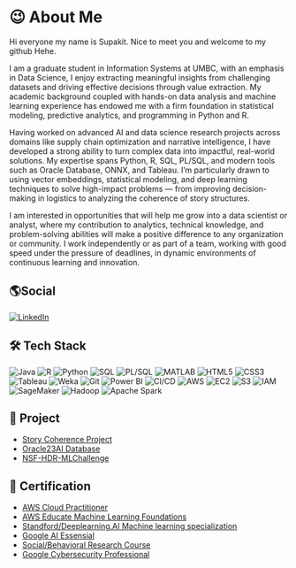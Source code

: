 
<h1>😉 About Me </h1>
Hi everyone my name is Supakit. Nice to meet you and welcome to my github Hehe.

I am a graduate student in Information Systems at UMBC, with an emphasis in Data Science, I enjoy extracting meaningful insights from challenging datasets and driving effective decisions through value extraction. My academic background coupled with hands-on data analysis and machine learning experience has endowed me with a firm foundation in statistical modeling, predictive analytics, and programming in Python and R.

Having worked on advanced AI and data science research projects across domains like supply chain optimization and narrative intelligence, I have developed a strong ability to turn complex data into impactful, real-world solutions. My expertise spans Python, R, SQL, PL/SQL, and modern tools such as Oracle Database, ONNX, and Tableau. I’m particularly drawn to using vector embeddings, statistical modeling, and deep learning techniques to solve high-impact problems — from improving decision-making in logistics to analyzing the coherence of story structures.

I am interested in opportunities that will help me grow into a data scientist or analyst, where my contribution to analytics, technical knowledge, and problem-solving abilities will make a positive difference to any organization or community. I work independently or as part of a team, working with good speed under the pressure of deadlines, in dynamic environments of continuous learning and innovation.

<h2>🌎Social </h2>

[![LinkedIn](https://img.shields.io/badge/LinkedIn-0077B5?style=for-the-badge&logo=linkedin&logoColor=white)](www.linkedin.com/in/supakitboonsongprasert)

## 🛠️ Tech Stack 


![Java](https://img.shields.io/badge/Java-ED8B00?style=flat&logo=java&logoColor=white)
![R](https://img.shields.io/badge/R-276DC3?style=flat&logo=r&logoColor=white)
![Python](https://img.shields.io/badge/Python-3776AB?style=flat&logo=python&logoColor=white)
![SQL](https://img.shields.io/badge/SQL-336791?style=flat&logo=mysql&logoColor=white)
![PL/SQL](https://img.shields.io/badge/PL--SQL-F80000?style=flat&logo=oracle&logoColor=white)
![MATLAB](https://img.shields.io/badge/MATLAB-0076A8?style=flat&logo=mathworks&logoColor=white)
![HTML5](https://img.shields.io/badge/HTML5-E34F26?style=flat&logo=html5&logoColor=white)
![CSS3](https://img.shields.io/badge/CSS3-1572B6?style=flat&logo=css3&logoColor=white)
![Tableau](https://img.shields.io/badge/Tableau-E97627?style=flat&logo=tableau&logoColor=white)
![Weka](https://img.shields.io/badge/Weka-FFC20E?style=flat&logo=dataiku&logoColor=black)
![Git](https://img.shields.io/badge/Git-F05032?style=flat&logo=git&logoColor=white)
![Power BI](https://img.shields.io/badge/PowerBI-F2C811?style=flat&logo=powerbi&logoColor=black)
![CI/CD](https://img.shields.io/badge/CI%2FCD-0A0A0A?style=flat&logo=githubactions&logoColor=white)
![AWS](https://img.shields.io/badge/AWS-232F3E?style=flat&logo=amazonaws&logoColor=white)
![EC2](https://img.shields.io/badge/EC2-FF9900?style=flat&logo=amazonaws&logoColor=white)
![S3](https://img.shields.io/badge/S3-569A31?style=flat&logo=amazons3&logoColor=white)
![IAM](https://img.shields.io/badge/IAM-FF9900?style=flat&logo=amazonaws&logoColor=white)
![SageMaker](https://img.shields.io/badge/SageMaker-2E86C1?style=flat&logo=amazonaws&logoColor=white)
![Hadoop](https://img.shields.io/badge/Hadoop-66CCFF?style=flat&logo=apachehadoop&logoColor=black)
![Apache Spark](https://img.shields.io/badge/Apache_Spark-E25A1C?style=flat&logo=apachespark&logoColor=white)



<h2>💾 Project </h2>

- [Story Coherence Project](https://github.com/supakitboon/StoryCoherence.git) 
- [Oracle23AI Database](https://github.com/AswinKumar1/Vector_database_Oracle_23ai.git)
- [NSF-HDR-MLChallenge](https://github.com/supakitboon/NSF-HDR-MLChallenge)


<h2>📃 Certification</h2>

- [AWS Cloud Practitioner](https://www.credly.com/badges/df8c1424-eaea-45b5-9524-8d4e5ee8f15f/public_url)
- [AWS Educate Machine Learning Foundations](https://www.credly.com/badges/e00fb1df-1b84-46e7-8b95-8b6860800eeb/linked_in_profile)
- [Standford/Deeplearning.AI Machine learning specialization](https://www.coursera.org/account/accomplishments/specialization/FCG2OG0KX1IV)
- [Google AI Essensial](https://www.coursera.org/account/accomplishments/verify/ZTUH9O8W1A12)
- [Social/Behavioral Research Course](https://www.citiprogram.org/verify/?wc68206c5-155d-449b-935d-9168db4032fe-66105481)
- [Google Cybersecurity Professional](https://www.coursera.org/account/accomplishments/professional-cert/3S2KPZ6RQU5B)





